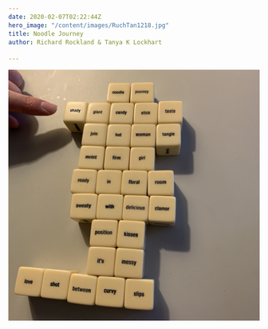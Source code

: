```yaml
---
date: 2020-02-07T02:22:44Z
hero_image: "/content/images/RuchTan1218.jpg"
title: Noodle Journey
author: Richard Rockland & Tanya K Lockhart

---
```

![Noodle Journey Haikubes](/content/images/RuchTan1218.jpg "Noodle Journey")